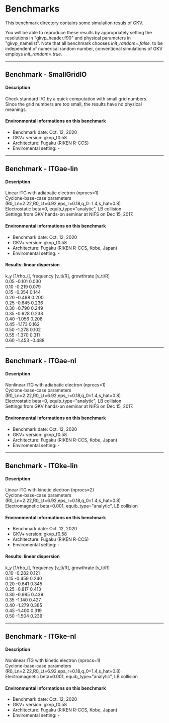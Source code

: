 # Benchmarks  

This benchmark directory contains some simulation resuls of GKV.  

You will be able to reproduce these results by appropriately setting the resolutions in "gkvp_header.f90" and physical parameters in "gkvp_namelist". Note that all benchmark chooses *init_random=.false.* to be independent of numerical random number, conventional simulations of GKV employs *init_random=.true.*   


---
## Benchmark - SmallGridIO  
#### Description  
Check standard I/O by a quick computation with small grid numbers.  
Since the grid numbers are too small, the results have no physical meanings.  
#### Environmental informations on this benchmark  
- Benchmark date:  Oct. 12, 2020  
- GKV+ version: gkvp_f0.58  
- Architecture: Fugaku (RIKEN R-CCS)  
- Enviromental setting: -     


---
## Benchmark - ITGae-lin  
#### Description  
Linear ITG with adiabatic electron (nprocs=1)  
Cyclone-base-case parameters (R0_Ln=2.22,R0_Lt=6.92,eps_r=0.18,q_0=1.4,s_hat=0.8)  
Electrostatic beta=0, equib_type="analytic", LB collision  
Settings from GKV hands-on seminar at NIFS on Dec 15, 2017.  
#### Environmental informations on this benchmark  
- Benchmark date:  Oct. 12, 2020  
- GKV+ version: gkvp_f0.58  
- Architecture: Fugaku (RIKEN R-CCS, Kobe, Japan)  
- Enviromental setting: -   
#### Results: linear dispersion  
k_y [1/rho_i], frequency [v_ti/R], growthrate [v_ti/R]  
   0.05    -0.101     0.030  
   0.10    -0.219     0.079  
   0.15    -0.354     0.144  
   0.20    -0.498     0.200  
   0.25    -0.645     0.236  
   0.30    -0.790     0.249  
   0.35    -0.928     0.238  
   0.40    -1.056     0.208  
   0.45    -1.173     0.162  
   0.50    -1.278     0.102  
   0.55    -1.370     0.311  
   0.60    -1.453    -0.488  


---
## Benchmark - ITGae-nl  
#### Description  
Nonlinear ITG with adiabatic electron (nprocs=1)  
Cyclone-base-case parameters (R0_Ln=2.22,R0_Lt=6.92,eps_r=0.18,q_0=1.4,s_hat=0.8)  
Electrostatic beta=0, equib_type="analytic", LB collision  
Settings from GKV hands-on seminar at NIFS on Dec 15, 2017.  
#### Environmental informations on this benchmark  
- Benchmark date:  Oct. 12, 2020  
- GKV+ version: gkvp_f0.58  
- Architecture: Fugaku (RIKEN R-CCS, Kobe, Japan)  
- Enviromental setting: -    


---
## Benchmark - ITGke-lin   
#### Description  
Linear ITG with kinetic electron (nprocs=2)  
Cyclone-base-case parameters (R0_Ln=2.22,R0_Lt=6.92,eps_r=0.18,q_0=1.4,s_hat=0.8)  
Electromagnetic beta=0.001, equib_type="analytic", LB collision  
#### Environmental informations on this benchmark  
- Benchmark date:  Oct. 12, 2020  
- GKV+ version: gkvp_f0.58  
- Architecture: Fugaku (RIKEN R-CCS)  
- Enviromental setting: -  
#### Results: linear dispersion  
k_y [1/rho_i], frequency [v_ti/R], growthrate [v_ti/R]  
   0.10    -0.282     0.121  
   0.15    -0.459     0.240  
   0.20    -0.641     0.345  
   0.25    -0.817     0.413  
   0.30    -0.985     0.439  
   0.35    -1.140     0.427  
   0.40    -1.279     0.385  
   0.45    -1.400     0.319  
   0.50    -1.504     0.239  


---
## Benchmark - ITGke-nl  
#### Description  
Nonlinear ITG with kinetic electron (nprocs=1)  
Cyclone-base-case parameters (R0_Ln=2.22,R0_Lt=6.92,eps_r=0.18,q_0=1.4,s_hat=0.8)  
Electromagnetic beta=0.001, equib_type="analytic", LB collision  
#### Environmental informations on this benchmark  
- Benchmark date: Oct. 12, 2020  
- GKV+ version: gkvp_f0.58  
- Architecture: Fugaku (RIKEN R-CCS, Kobe, Japan)  
- Enviromental setting: -  


